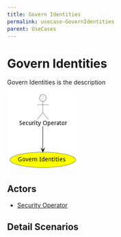 ```yaml
---
title: Govern Identities
permalink: usecase-GovernIdentities
parent: UseCases
---
```

# Govern Identities

Govern Identities is the description

![Activities Diagram](./Activities.png)

## Actors

* [Security Operator](actor-securityoperator)











## Detail Scenarios





